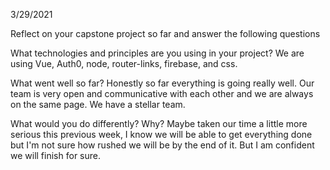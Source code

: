 3/29/2021

Reflect on your capstone project so far and answer the following questions

What technologies and principles are you using in your project? We are using Vue, Auth0, node, router-links, firebase, and css.

What went well so far?
Honestly so far everything is going really well. Our team is very open and communicative with each other and we are always on the same page. We have a stellar team.

What would you do differently? Why?
Maybe taken our time a little more serious this previous week, I know we will be able to get everything done but I'm not sure how rushed we will be by the end of it. But I am confident we will finish for sure.